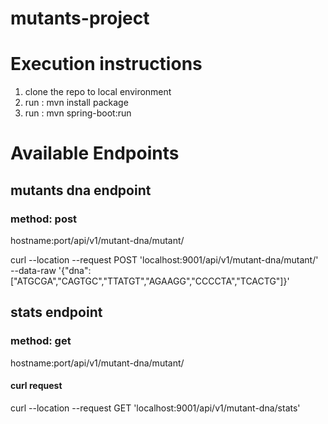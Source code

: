 # mutants-project

# Execution instructions
1. clone the repo to local environment
2. run : mvn install package
3. run : mvn spring-boot:run

# Available Endpoints

##  mutants dna endpoint
### method: post
hostname:port/api/v1/mutant-dna/mutant/

curl --location --request POST 'localhost:9001/api/v1/mutant-dna/mutant/' \
--data-raw '{"dna":["ATGCGA","CAGTGC","TTATGT","AGAAGG","CCCCTA","TCACTG"]}'

##  stats endpoint
### method: get
hostname:port/api/v1/mutant-dna/mutant/

#### curl request
curl --location --request GET 'localhost:9001/api/v1/mutant-dna/stats'